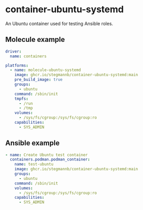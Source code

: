 # container-ubuntu-systemd

An Ubuntu container used for testing Ansible roles.

## Molecule example

```yaml
driver:
  name: containers

platforms:
  - name: molecule-ubuntu-systemd
    image: ghcr.io/stegmannb/container-ubuntu-systemd:main
    pre_build_image: true
    groups:
      - ubuntu
    command: /sbin/init
    tmpfs:
      - /run
      - /tmp
    volumes:
      - /sys/fs/cgroup:/sys/fs/cgroup:ro
    capabilities:
      - SYS_ADMIN
```

## Ansible example

```yaml
- name: Create Ubuntu test container
  containers.podman.podman_container:
    name: test-ubuntu
    image: ghcr.io/stegmannb/container-ubuntu-systemd:main
    groups:
      - ubuntu
    command: /sbin/init
    volumes:
      - /sys/fs/cgroup:/sys/fs/cgroup:ro
    capabilities:
      - SYS_ADMIN
```
